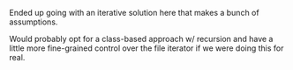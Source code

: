 Ended up going with an iterative solution here that makes a bunch of assumptions.

Would probably opt for a class-based approach w/ recursion and have a little more fine-grained control over the file iterator if we were doing this for real. 
